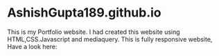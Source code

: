 # AshishGupta189.github.io
This is my Portfolio website. I had created this website using HTML,CSS.Javascript and mediaquery. This is fully responsive website, Have a look here: 
